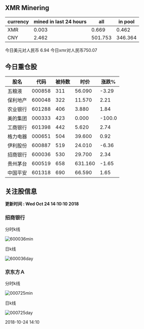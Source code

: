 ## XMR Minering

|currency|mined in last 24 hours|all|in pool|
|---|---|---|---|
|XMR|0.003|0.669|0.462|
|CNY|2.462|501.753|346.364|

今日美元对人民币 6.94	今日xmr对人民币750.07


## 今日重仓股 

|股名|代码|被持数|时价|涨跌%|
|---|---|---|---|---|
|五粮液|000858|311|56.090|-3.29|
|保利地产|600048|322|11.570|2.21|
|农业银行|601288|406|3.880|1.84|
|美的集团|000333|423|0.000|-100.0|
|工商银行|601398|442|5.620|2.74|
|格力电器|000651|504|39.600|0.92|
|伊利股份|600887|519|24.010|-6.36|
|招商银行|600036|530|29.700|2.34|
|贵州茅台|600519|658|631.160|-1.65|
|中国平安|601318|690|66.590|1.65|

## 关注股信息
**更新时间 : Wed Oct 24 14:10:10 2018**
### 招商银行 
分时k线

![600036min](http://image.sinajs.cn/newchart/min/n/sh600036.gif)

日k线

![600036day](http://image.sinajs.cn/newchart/daily/n/sh600036.gif)

### 京东方Ａ 
分时k线

![000725min](http://image.sinajs.cn/newchart/min/n/sz000725.gif)

日k线

![000725day](http://image.sinajs.cn/newchart/daily/n/sz000725.gif)

2018-10-24 14:10